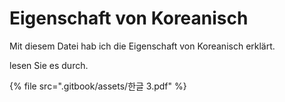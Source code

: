 # Eigenschaft von Koreanisch

Mit diesem Datei hab ich die Eigenschaft von Koreanisch erklärt.

lesen Sie es durch.

{% file src=".gitbook/assets/한글 3.pdf" %}

